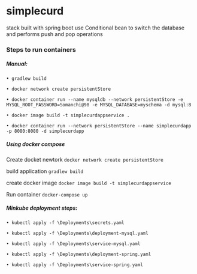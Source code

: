 # simplecurd

stack built with spring boot use Conditional bean to switch the database and performs push and pop operations

### Steps to run containers

##### Manual: 
	• gradlew build
	
	• docker network create persistentStore
	
	• docker container run --name mysqldb --network persistentStore -e MYSQL_ROOT_PASSWORD=Somanchi@98 -e MYSQL_DATABASE=myschema -d mysql:8
	
	• docker image build -t simplecurdappservice .

	• docker container run --network persistentStore --name simplecurdapp -p 8080:8080 -d simplecurdapp

##### Using docker compose
Create docket newtork ```docker network create persistentStore```

build application ```gradlew build ``` 

create docker image ```docker image build -t simplecurdappservice```

Run container ```docker-compose up```

##### Minkube deployment steps:

	• kubectl apply -f \Deployments\secrets.yaml
	
	• kubectl apply -f \Deployments\deployment-mysql.yaml
	 
	• kubectl apply -f \Deployments\service-mysql.yaml
	
	• kubectl apply -f \Deployments\deployment-spring.yaml
	
	• kubectl apply -f \Deployments\service-spring.yaml